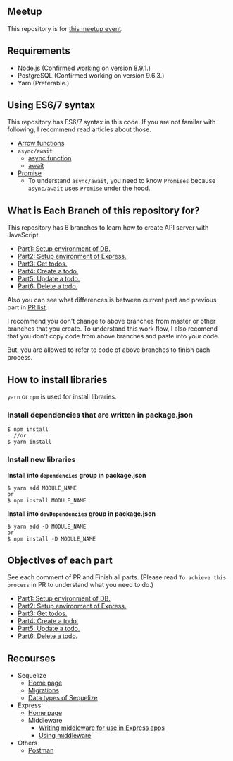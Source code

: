 ## Meetup

This repository is for [this meetup event](https://www.meetup.com/ja-JP/CodeChrysalis/events/245248864/).


## Requirements

- Node.js (Confirmed working on version 8.9.1.)
- PostgreSQL (Confirmed working on version 9.6.3.)
- Yarn (Preferable.)

## Using ES6/7 syntax

This repository has ES6/7 syntax in this code. If you are not familar with following, I recommend read articles about those.

- [Arrow functions](https://developer.mozilla.org/en-US/docs/Web/JavaScript/Reference/Functions/Arrow_functions)
- `async/await`
  - [async function](https://developer.mozilla.org/en-US/docs/Web/JavaScript/Reference/Statements/async_function)
  - [await](https://developer.mozilla.org/en-US/docs/Web/JavaScript/Reference/Operators/await)
- [Promise](https://developer.mozilla.org/en-US/docs/Web/JavaScript/Reference/Global_Objects/Promise)
  - To understand `async/await`, you need to know `Promises` because `async/await` uses `Promise` under the hood.

## What is Each Branch of this repository for?

This repository has 6 branches to learn how to create API server with JavaScript.

- [Part1: Setup environment of DB.](https://github.com/duyoji/creating_api_with_express_and_postgresql/tree/part1-setup_db_env)
- [Part2: Setup environment of Express.](https://github.com/duyoji/creating_api_with_express_and_postgresql/tree/part2-setup_express_env)
- [Part3: Get todos.](https://github.com/duyoji/creating_api_with_express_and_postgresql/tree/part3-get_todos)
- [Part4: Create a todo.](https://github.com/duyoji/creating_api_with_express_and_postgresql/tree/part4-create_todo)
- [Part5: Update a todo.](https://github.com/duyoji/creating_api_with_express_and_postgresql/tree/part5-update_todo)
- [Part6: Delete a todo.](https://github.com/duyoji/creating_api_with_express_and_postgresql/tree/part6-delete_todo)


Also you can see what differences is between current part and previous part in [PR list](https://github.com/duyoji/creating_api_with_express_and_postgresql/pulls).

I recommend you don't change to above branches from master or other branches that you create. To understand this work flow, I also recomend that you don't copy code from above branches and paste into your code.

But, you are allowed to refer to code of above branches to finish each process.

## How to install libraries

`yarn` or `npm` is used for install libraries.


### Install dependencies that are written in package.json

```shell
$ npm install
  //or
$ yarn install
```

### Install new libraries

**Install into `dependencies` group in package.json**

```shell
$ yarn add MODULE_NAME
or
$ npm install MODULE_NAME
```

**Install into `devDependencies` group in package.json**

```shell
$ yarn add -D MODULE_NAME
or
$ npm install -D MODULE_NAME
```

## Objectives of each part

See each comment of PR and Finish all parts. (Please read `To achieve this process` in PR to understand what you need to do.)

- [Part1: Setup environment of DB.](https://github.com/duyoji/creating_api_with_express_and_postgresql/pull/7)
- [Part2: Setup environment of Express.](https://github.com/duyoji/creating_api_with_express_and_postgresql/pull/8)
- [Part3: Get todos.](https://github.com/duyoji/creating_api_with_express_and_postgresql/pull/9)
- [Part4: Create a todo.](https://github.com/duyoji/creating_api_with_express_and_postgresql/pull/10)
- [Part5: Update a todo.](https://github.com/duyoji/creating_api_with_express_and_postgresql/pull/11)
- [Part6: Delete a todo.](https://github.com/duyoji/creating_api_with_express_and_postgresql/pull/12)

## Recourses

- Sequelize
  - [Home page](http://docs.sequelizejs.com/)
  - [Migrations](http://docs.sequelizejs.com/manual/tutorial/migrations.html)
  - [Data types of Sequelize](http://docs.sequelizejs.com/variable/index.html)
- Express
  - [Home page](https://expressjs.com/)
  - Middleware
    - [Writing middleware for use in Express apps](https://expressjs.com/en/guide/writing-middleware.html)
    - [Using middleware](https://expressjs.com/en/guide/using-middleware.html)
- Others
  - [Postman](https://chrome.google.com/webstore/detail/postman/fhbjgbiflinjbdggehcddcbncdddomop?hl=en)
